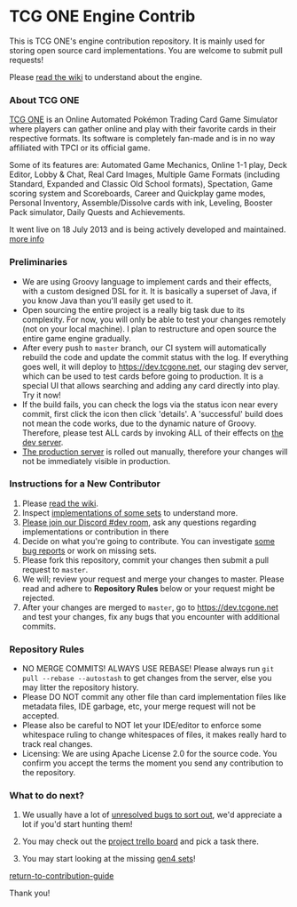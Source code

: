 # TCG ONE Engine Contrib

This is TCG ONE's engine contribution repository. 
It is mainly used for storing open source card implementations. 
You are welcome to submit pull requests!

Please [read the wiki](https://github.com/axpendix/tcgone-engine-contrib/wiki) to understand about the engine.

### About TCG ONE

[TCG ONE](https://tcgone.net) is an Online Automated Pokémon Trading Card Game Simulator where players can gather online and play with their favorite cards in their respective formats. Its software is completely fan-made and is in no way affiliated with TPCI or its official game. 

Some of its features are: Automated Game Mechanics, Online 1-1 play, Deck Editor, Lobby & Chat, Real Card Images, Multiple Game Formats (including Standard, Expanded and Classic Old School formats), Spectation, Game scoring system and Scoreboards, Career and Quickplay game modes, Personal Inventory, Assemble/Dissolve cards with ink, Leveling, Booster Pack simulator, Daily Quests and Achievements.

It went live on 18 July 2013 and is being actively developed and maintained. [more info](https://tcgone.net/about)

### Preliminaries

- We are using Groovy language to implement cards and their effects, with a custom designed DSL for it. It is basically a superset of Java, if you know Java than you'll easily get used to it.
- Open sourcing the entire project is a really big task due to its complexity. For now, you will only be able to test your changes remotely (not on your local machine). I plan to restructure and open source the entire game engine gradually.
- After every push to `master` branch, our CI system will automatically rebuild the code and update the commit status with the log. If everything goes well, it will deploy to <https://dev.tcgone.net>, our staging dev server, which can be used to test cards before going to production. It is a special UI that allows searching and adding any card directly into play. Try it now!
- If the build fails, you can check the logs via the status icon near every commit, first click the icon then click 'details'. A 'successful' build does not mean the code works, due to the dynamic nature of Groovy. Therefore, please test ALL cards by invoking ALL of their effects on [the dev server](https://dev.tcgone.net).
- [The production server](https://play.tcgone.net) is rolled out manually, therefore your changes will not be immediately visible in production.

### Instructions for a New Contributor

1. Please [read the wiki](https://github.com/axpendix/tcgone-engine-contrib/wiki).
1. Inspect [implementations of some sets](https://github.com/axpendix/tcgone-engine-contrib/tree/master/src/tcgwars/logic/impl) to understand more.
1. [Please join our Discord #dev room](https://discord.gg/JZP2qzU), ask any questions regarding implementations or contribution in there
1. Decide on what you're going to contribute. You can investigate [some bug reports](https://forum.tcgone.net/c/bug-reports?solved=no) or work on missing sets.
1. Please fork this repository, commit your changes then submit a pull request to `master`.
1. We will; review your request and merge your changes to master. Please read and adhere to **Repository Rules** below or your request might be rejected.
1. After your changes are merged to `master`, go to <https://dev.tcgone.net> and test your changes, fix any bugs that you encounter with additional commits.

### Repository Rules

- NO MERGE COMMITS! ALWAYS USE REBASE! Please always run `git pull --rebase --autostash` to get changes from the server, else you may litter the repository history.
- Please DO NOT commit any other file than card implementation files like metadata files, IDE garbage, etc, your merge request will not be accepted.
- Please also be careful to NOT let your IDE/editor to enforce some whitespace ruling to change whitespaces of files, it makes really hard to track real changes.
- Licensing: We are using Apache License 2.0 for the source code. You confirm you accept the terms the moment you send any contribution to the repository. 

### What to do next?

1. We usually have a lot of [unresolved bugs to sort out](https://forum.tcgone.net/c/bug-reports?solved=no), we'd appreciate a lot if you'd start hunting them!

1. You may check out the [project trello board](https://trello.com/b/B8bwBnRv/tcg-one-tasks) and pick a task there.

1. You may start looking at the missing [gen4 sets](https://github.com/axpendix/tcgone-engine-contrib/tree/master/src/tcgwars/logic/impl/gen4)!

[return-to-contribution-guide](https://forum.tcgone.net/t/26)

Thank you!
